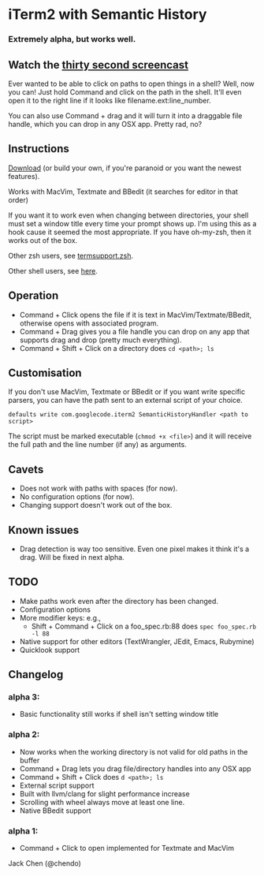 # iTerm2 with Semantic History
### Extremely alpha, but works well.

## Watch the [thirty second screencast](http://vimeo.com/21872771)

Ever wanted to be able to click on paths to open things in a shell?
Well, now you can! Just hold Command and click on the path in the shell.
It'll even open it to the right line if it looks like filename.ext:line_number.

You can also use Command + drag and it will turn it into a draggable
file handle, which you can drop in any OSX app. Pretty rad, no?

## Instructions
[Download](https://github.com/chendo/iTerm2/archives/master) (or build your own,
if you're paranoid or you want the newest features).

Works with MacVim, Textmate and BBedit (it searches for editor in that
order)

If you want it to work even when changing between directories, your
shell must set a window title every time your prompt shows up. I'm using
this as a hook cause it seemed the most appropriate. If you
have oh-my-zsh, then it works out of the box.

Other zsh users, see [termsupport.zsh](https://github.com/robbyrussell/oh-my-zsh/blob/master/lib/termsupport.zsh).

Other shell users, see [here](http://www.faqs.org/docs/Linux-mini/Xterm-Title.html#toc4).

## Operation
* Command + Click opens the file if it is text in
  MacVim/Textmate/BBedit, otherwise opens with associated program.
* Command + Drag gives you a file handle you can drop on any app that
  supports drag and drop (pretty much everything).
* Command + Shift + Click on a directory does `cd <path>; ls`

## Customisation
If you don't use MacVim, Textmate or BBedit or if you want write
specific parsers, you can have the path sent to an external script of
your choice.

`defaults write com.googlecode.iterm2 SemanticHistoryHandler <path to script>`

The script must be marked executable (`chmod +x <file>`) and it will
receive the full path and the line number (if any) as arguments.

## Cavets
* Does not work with paths with spaces (for now).
* No configuration options (for now).
* Changing support doesn't work out of the box.

## Known issues
* Drag detection is way too sensitive. Even one pixel makes it think
  it's a drag. Will be fixed in next alpha.

## TODO
* Make paths work even after the directory has been changed.
* Configuration options
* More modifier keys: e.g.,
  * Shift + Command + Click on a foo_spec.rb:88 does `spec foo_spec.rb -l 88`
* Native support for other editors (TextWrangler, JEdit, Emacs, Rubymine)
* Quicklook support

## Changelog

### alpha 3:
* Basic functionality still works if shell isn't setting window title

### alpha 2:
* Now works when the working directory is not valid for old paths in the
  buffer
* Command + Drag lets you drag file/directory handles into any OSX app
* Command + Shift + Click does `d <path>; ls`
* External script support
* Built with llvm/clang for slight performance increase
* Scrolling with wheel always move at least one line.
* Native BBedit support

### alpha 1:
* Command + Click to open implemented for Textmate and MacVim

Jack Chen (@chendo)
